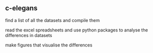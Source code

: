 ## c-elegans

find a list of all the datasets and compile them

read the excel spreadsheets and use python packages to analyse the differences in datasets

make figures that visualise the differences
